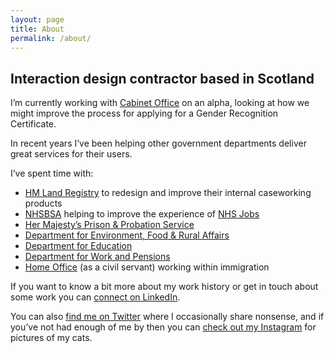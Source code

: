 ```yaml
---
layout: page
title: About
permalink: /about/
---
```


## Interaction design contractor based in Scotland

I&rsquo;m currently working with [Cabinet Office](https://www.gov.uk/government/organisations/cabinet-office) on an alpha, looking at how we might improve the process for applying for a Gender Recognition Certificate.

In recent years I&rsquo;ve been helping other government departments deliver great services for their users.

I&rsquo;ve spent time with:
* [HM Land Registry](https://www.gov.uk/government/organisations/land-registry) to redesign and improve their internal caseworking products
* [NHSBSA](https://www.nhsbsa.nhs.uk/) helping to improve the experience of [NHS Jobs](https://beta.jobs.nhs.uk/home)
* [Her Majesty&rsquo;s Prison & Probation Service](https://www.gov.uk/government/organisations/her-majestys-prison-and-probation-service)
* [Department for Environment, Food & Rural Affairs](https://www.gov.uk/government/organisations/department-for-environment-food-rural-affairs)
* [Department for Education](https://www.gov.uk/government/organisations/department-for-education)
* [Department for Work and Pensions](https://www.gov.uk/government/organisations/department-for-work-pensions)
* [Home Office](https://www.gov.uk/government/organisations/home-office) (as a civil servant) working within immigration


If you want to know a bit more about my work history or get in touch about some work you can [connect on LinkedIn](https://www.linkedin.com/in/chrispaularmstrong/).

You can also [find me on Twitter](https://twitter.com/chrisnothanson) where I occasionally share nonsense, and if you&rsquo;ve not had enough of me by then you can [check out my Instagram](https://www.instagram.com/chris.not.hanson/) for pictures of my cats.
